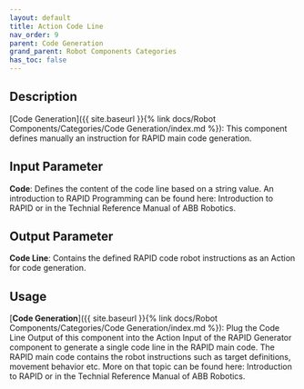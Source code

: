 ```yaml
---
layout: default
title: Action Code Line
nav_order: 9
parent: Code Generation
grand_parent: Robot Components Categories
has_toc: false
---
```


## Description

[Code Generation]({{ site.baseurl }}{% link docs/Robot Components/Categories/Code Generation/index.md %}): This component defines manually an instruction for RAPID main code generation.

## Input Parameter

**Code**: Defines the content of the code line based on a string value. An introduction to RAPID Programming can be found here: Introduction to RAPID or in the Technial Reference Manual of ABB Robotics.

## Output Parameter

**Code Line**: Contains the defined RAPID code robot instructions as an Action for code generation.

## Usage

[**Code Generation**]({{ site.baseurl }}{% link docs/Robot Components/Categories/Code Generation/index.md %}): Plug the Code Line Output of this component into the Action Input of the RAPID Generator component to generate a single code line in the RAPID main code. The RAPID main code contains the robot instructions such as target definitions, movement behavior etc. More on that topic can be found here: Introduction to RAPID or in the Technial Reference Manual of ABB Robotics.